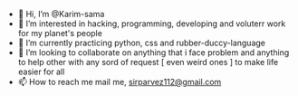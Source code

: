- 👋 Hi, I’m @Karim-sama
- 👀 I’m interested in hacking, programming, developing and voluterr work for my planet's people
- 🌱 I’m currently practicing python, css and rubber-duccy-language
- 💞️ I’m looking to collaborate on anything that i face problem and anything to help other with any sord of request [ even weird ones ] to make life easier for all
- 📫 How to reach me mail me, sirparvez112@gmail.com
<!---
Karim-sama/Karim-sama is a ✨ special ✨ repository because its `README.md` (this file) appears on your GitHub profile.
You can click the Preview link to take a look at your changes.
--->
